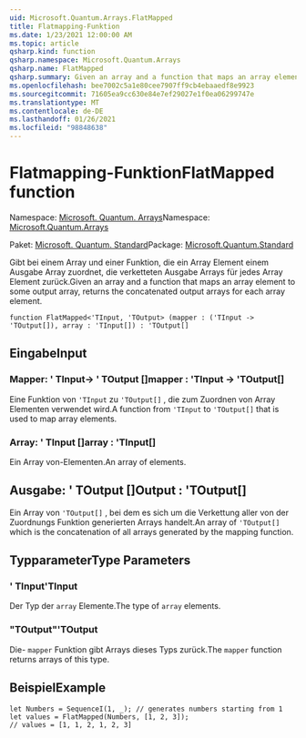 ```yaml
---
uid: Microsoft.Quantum.Arrays.FlatMapped
title: Flatmapping-Funktion
ms.date: 1/23/2021 12:00:00 AM
ms.topic: article
qsharp.kind: function
qsharp.namespace: Microsoft.Quantum.Arrays
qsharp.name: FlatMapped
qsharp.summary: Given an array and a function that maps an array element to some output array, returns the concatenated output arrays for each array element.
ms.openlocfilehash: bee7002c5a1e80cee7907ff9cb4ebaaedf8e9923
ms.sourcegitcommit: 71605ea9cc630e84e7ef29027e1f0ea06299747e
ms.translationtype: MT
ms.contentlocale: de-DE
ms.lasthandoff: 01/26/2021
ms.locfileid: "98848638"
---
```

# <a name="flatmapped-function"></a><span data-ttu-id="a3c37-102">Flatmapping-Funktion</span><span class="sxs-lookup"><span data-stu-id="a3c37-102">FlatMapped function</span></span>

<span data-ttu-id="a3c37-103">Namespace: [Microsoft. Quantum. Arrays](xref:Microsoft.Quantum.Arrays)</span><span class="sxs-lookup"><span data-stu-id="a3c37-103">Namespace: [Microsoft.Quantum.Arrays](xref:Microsoft.Quantum.Arrays)</span></span>

<span data-ttu-id="a3c37-104">Paket: [Microsoft. Quantum. Standard](https://nuget.org/packages/Microsoft.Quantum.Standard)</span><span class="sxs-lookup"><span data-stu-id="a3c37-104">Package: [Microsoft.Quantum.Standard](https://nuget.org/packages/Microsoft.Quantum.Standard)</span></span>


<span data-ttu-id="a3c37-105">Gibt bei einem Array und einer Funktion, die ein Array Element einem Ausgabe Array zuordnet, die verketteten Ausgabe Arrays für jedes Array Element zurück.</span><span class="sxs-lookup"><span data-stu-id="a3c37-105">Given an array and a function that maps an array element to some output array, returns the concatenated output arrays for each array element.</span></span>

```qsharp
function FlatMapped<'TInput, 'TOutput> (mapper : ('TInput -> 'TOutput[]), array : 'TInput[]) : 'TOutput[]
```


## <a name="input"></a><span data-ttu-id="a3c37-106">Eingabe</span><span class="sxs-lookup"><span data-stu-id="a3c37-106">Input</span></span>

### <a name="mapper--tinput---toutput"></a><span data-ttu-id="a3c37-107">Mapper: ' TInput-> ' TOutput []</span><span class="sxs-lookup"><span data-stu-id="a3c37-107">mapper : 'TInput -> 'TOutput[]</span></span>

<span data-ttu-id="a3c37-108">Eine Funktion von `'TInput` zu `'TOutput[]` , die zum Zuordnen von Array Elementen verwendet wird.</span><span class="sxs-lookup"><span data-stu-id="a3c37-108">A function from `'TInput` to `'TOutput[]` that is used to map array elements.</span></span>


### <a name="array--tinput"></a><span data-ttu-id="a3c37-109">Array: ' TInput []</span><span class="sxs-lookup"><span data-stu-id="a3c37-109">array : 'TInput[]</span></span>

<span data-ttu-id="a3c37-110">Ein Array von-Elementen.</span><span class="sxs-lookup"><span data-stu-id="a3c37-110">An array of elements.</span></span>



## <a name="output--toutput"></a><span data-ttu-id="a3c37-111">Ausgabe: ' TOutput []</span><span class="sxs-lookup"><span data-stu-id="a3c37-111">Output : 'TOutput[]</span></span>

<span data-ttu-id="a3c37-112">Ein Array von `'TOutput[]` , bei dem es sich um die Verkettung aller von der Zuordnungs Funktion generierten Arrays handelt.</span><span class="sxs-lookup"><span data-stu-id="a3c37-112">An array of `'TOutput[]` which is the concatenation of all arrays generated by the mapping function.</span></span>

## <a name="type-parameters"></a><span data-ttu-id="a3c37-113">Typparameter</span><span class="sxs-lookup"><span data-stu-id="a3c37-113">Type Parameters</span></span>

### <a name="tinput"></a><span data-ttu-id="a3c37-114">' TInput</span><span class="sxs-lookup"><span data-stu-id="a3c37-114">'TInput</span></span>

<span data-ttu-id="a3c37-115">Der Typ der `array` Elemente.</span><span class="sxs-lookup"><span data-stu-id="a3c37-115">The type of `array` elements.</span></span>
### <a name="toutput"></a><span data-ttu-id="a3c37-116">"TOutput"</span><span class="sxs-lookup"><span data-stu-id="a3c37-116">'TOutput</span></span>

<span data-ttu-id="a3c37-117">Die- `mapper` Funktion gibt Arrays dieses Typs zurück.</span><span class="sxs-lookup"><span data-stu-id="a3c37-117">The `mapper` function returns arrays of this type.</span></span>

## <a name="example"></a><span data-ttu-id="a3c37-118">Beispiel</span><span class="sxs-lookup"><span data-stu-id="a3c37-118">Example</span></span>

```qsharp
let Numbers = SequenceI(1, _); // generates numbers starting from 1
let values = FlatMapped(Numbers, [1, 2, 3]);
// values = [1, 1, 2, 1, 2, 3]
```